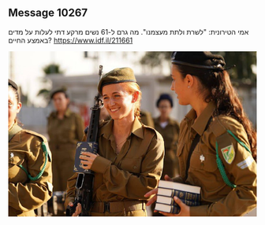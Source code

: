 ## Message 10267

אמי הטירונית:
"לשרת ולתת מעצמנו". מה גרם ל-61 נשים מרקע דתי לעלות על מדים באמצע החיים?
https://www.idf.il/211661

![Photo](10267/10267_photo.jpg)
